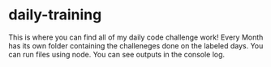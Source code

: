 # daily-training
This is where you can find all of my daily code challenge work!
Every Month has its own folder containing the challeneges done on the labeled days.
You can run files using node.
You can see outputs in the console log.
